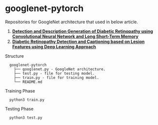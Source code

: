 # googlenet-pytorch

Repositories for GoogleNet architecture that used in below article. 
1) [**Detection and Description Generation of Diabetic Retinopathy using Convolutional Neural Network and Long Short-Term Memory**](https://scholar.google.co.id/citations?view_op=view_citation&hl=id&user=vZJZsywAAAAJ&citation_for_view=vZJZsywAAAAJ:Tyk-4Ss8FVUC)
2) [**Diabetic Retinopathy Detection and Captioning based on Lesion Features using Deep Learning Approach**](https://scholar.google.co.id/citations?view_op=view_citation&hl=id&user=vZJZsywAAAAJ&citation_for_view=vZJZsywAAAAJ:u-x6o8ySG0sC)

Structure
```
  googlenet-pytorch
    ├── googlenet.py - GoogleNet architecture.
    ├── test.py - file for testing model.
    ├── train.py - file for training model.
    └── README.md
```

Training Phase
```
  python3 train.py
```
Testing Phase
```
  python3 test.py
```
